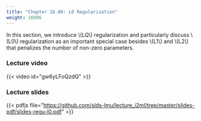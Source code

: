 ```yaml
---
title: "Chapter 16.06: L0 Regularization"
weight: 16006
---
```

In this section, we introduce \\(LQ\\) regularization and particularly discuss \\(L0\\) regularization as an important special case besides \\(L1\\) and \\(L2\\) that penalizes the number of non-zero parameters. 

<!--more-->

### Lecture video

{{< video id="gw6yLFoQzdQ" >}}

### Lecture slides

{{< pdfjs file="https://github.com/slds-lmu/lecture_i2ml/tree/master/slides-pdf/slides-regu-l0.pdf" >}}
